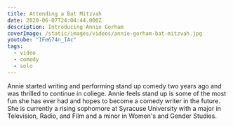 ```yaml
---
title: Attending a Bat Mitzvah
date: 2020-06-07T24:04:44.000Z
description: Introducing Annie Gorham
coverImage: /static/images/videos/annie-gorham-bat-mitzvah.jpg
youtube: "IFe674n_IAc"
tags:
  - video
  - comedy
  - solo
---
```

Annie started writing and performing stand up comedy two years ago and was thrilled to continue in college. Annie feels stand up is some of the most fun she has ever had and hopes to become a comedy writer in the future. She is currently a rising sophomore at Syracuse University with a major in Television, Radio, and Film and a minor in Women's and Gender Studies.
